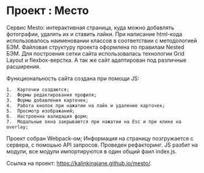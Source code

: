# Проект : Место
Сервис Mesto: интерактивная страница, куда можно добавлять фотографии, удалять их и ставить лайки.
При написание html-кода использовалось наименовании классов в соответствии с методологией БЭМ. Файловая структуру проекта оформлена по правилам Nested БЭМ. Для построения сетки сайта использовалась технологии Grid Layout и flexbox-верстка. А так же сайт адаптирован под различные расширения. 

Функциональность сайта создана при помощи JS:

	1.	Карточки создаются;
	2.	Формы редактирования профиля;
	3.	Формы добавления карточек;
	4.	Работа кнопок при нажатии на лайк и удаление карточек;
	5.	Просмотр изображаний;
	6.	Настроенна валидация форм;
	7.	Модальные окна закрываются при нажатии на Esc и при клике на overlay;
	
 Проект собран Webpack-ом;
 Информация на страницу позгружается с сервера, с помошью API запросов.
	Проведен рефакторинг. JS разбит на модули, все модули импортируются в один общий фаил index.js.

Ссылка на проект:
https://kalinkinajane.github.io/mesto/.
